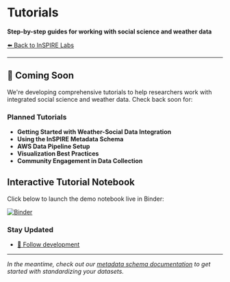 # Tutorials

**Step-by-step guides for working with social science and weather data**

[⬅️ Back to InSPIRE Labs](../)

---

## 🚧 Coming Soon

We're developing comprehensive tutorials to help researchers work with integrated social science and weather data. Check back soon for:

### **Planned Tutorials**
- **Getting Started with Weather-Social Data Integration**
- **Using the InSPIRE Metadata Schema**  
- **AWS Data Pipeline Setup**
- **Visualization Best Practices**
- **Community Engagement in Data Collection**

## Interactive Tutorial Notebook

Click below to launch the demo notebook live in Binder:

[![Binder](https://mybinder.org/badge_logo.svg)](https://mybinder.org/v2/gh/mettakyle/inspire-labs/HEAD?labpath=docs/tutorials/notebooks/Tropycal.ipynb)


### **Stay Updated**
- [💬 Follow development](https://github.com/inspirelabs/inspire-labs/discussions)

---

*In the meantime, check out our [metadata schema documentation](../metadata-schema/) to get started with standardizing your datasets.*
